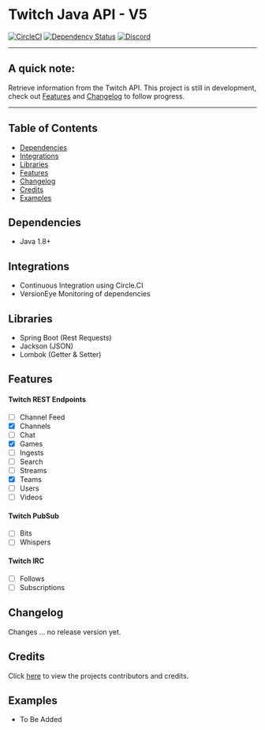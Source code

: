 # Twitch Java API - V5

[![CircleCI](https://circleci.com/gh/PhilippHeuer/twitch4j/tree/master.svg?style=svg)](https://circleci.com/gh/PhilippHeuer/twitch4j/tree/master)
[![Dependency Status](https://www.versioneye.com/user/projects/5874cd85fff5dc002990c796/badge.svg?style=flat-square)](https://www.versioneye.com/user/projects/5874cd85fff5dc002990c796)
[![Discord](https://img.shields.io/badge/Join-Twitch4J-7289DA.svg?style=flat-square)](https://discord.gg/FQ5vgW3)

--------

## A quick note:
Retrieve information from the Twitch API.
This project is still in development, check out [Features](#features) and [Changelog](#changelog) to follow progress.

--------

## Table of Contents
- [Dependencies](#dependencies)
- [Integrations](#integrations)
- [Libraries](#libraries)
- [Features](#features)
- [Changelog](#changelog)
- [Credits](#credits)
- [Examples](#examples)

## Dependencies
 * Java 1.8+

## Integrations
 * Continuous Integration using Circle.CI
 * VersionEye Monitoring of dependencies
 
## Libraries
 * Spring Boot (Rest Requests)
 * Jackson (JSON)
 * Lombok (Getter & Setter)

## Features
#### Twitch REST Endpoints
 - [ ] Channel Feed
 - [x] Channels
 - [ ] Chat
 - [x] Games
 - [ ] Ingests
 - [ ] Search
 - [ ] Streams
 - [x] Teams
 - [ ] Users
 - [ ] Videos

#### Twitch PubSub
 - [ ] Bits
 - [ ] Whispers
 
#### Twitch IRC
 - [ ] Follows
 - [ ] Subscriptions
 
## Changelog
Changes ... no release version yet.

## Credits
Click [here](CONTRIBUTORS.md) to view the projects contributors and credits.
 
## Examples
 - To Be Added